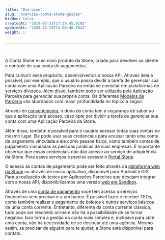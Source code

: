 ```yaml
---
title: "Overview"
slug: "overview-conta-stone-guides"
hidden: false
createdAt: "2019-07-23T17:59:45.919Z"
updatedAt: "2020-12-29T14:00:48.704Z"
weight: 1
---
```


---

<br>

A Conta Stone é um novo produto da Stone, criado para devolver ao cliente o controle de sua conta de pagamentos.


Para cumprir esse propósito, desenvolvemos a nossa API. Através dela é possível, por exemplo, que o usuário possa dividir a tarefa de gerenciar sua conta com uma Aplicação Parceira ou então se conectar em plataformas de serviços diversos. Além disso, também pode ser utilizada pela Aplicação Parceira para gerenciar sua própria conta. Os diferentes [Modelos de Parceria](/docs/guias/a-conta-stone/modelos-de-parceria) são abordados com maior profundidade no tópico a seguir.

Através do [consentimento](/docs/guias/integracao/consentimento), o dono da conta tem a segurança de saber ao que a aplicação terá acesso, caso opte por dividir a tarefa de gerenciar sua conta com uma Aplicação Parceira da Stone.


Além disso, também é possível para o usuário acessar todas suas contas no mesmo lugar. Ele pode usar suas credenciais para acessar tanto uma conta de pagamento vinculada a ele como pessoa física, como também contas de pagamento vinculadas às pessoas jurídicas de suas empresas. É importante observar que essas credenciais não dão acesso ao serviço de adquirência da Stone. Para esses serviços é preciso acessar o [Portal Stone](https://portal.stone.com.br/login).

O acesso às contas de pagamento pode ser feito através da [plataforma web da Stone](https://conta.stone.com.br) ou através de nosso aplicativo, disponível para Android e IOS. Para a realização de testes por Aplicações Parceiras que desejam integrar com a nossa API, disponibilizamos uma versão [web em Sandbox](https://sandbox.conta.stone.com.br/).

Através de uma [conta de pagamento](https://www.bcb.gov.br/detalhenoticia/353/noticia) você tem acesso a serviços financeiros sem precisar ir a um banco. É possível fazer e receber TEDs, como também realizar o pagamento de boletos e outros serviços básicos de uma conta corrente. Entretanto, diferente da conta corrente clássica, tudo pode ser resolvido online e não há a possibilidade de se tornar negativa. Isso torna a gestão da conta mais simples e, inclusive para abrir uma conta, não há necessidade de se deslocar até uma agência. Mesmo assim, se precisar de alguém para te ajudar, a Stone está disponível para contato.